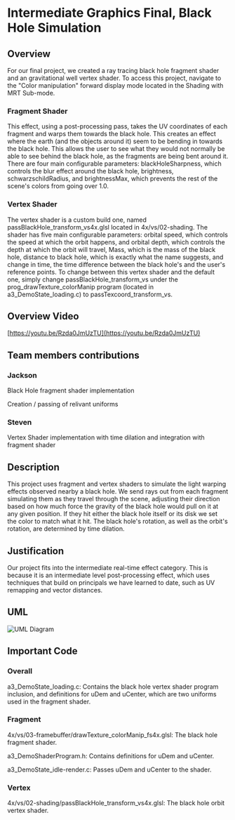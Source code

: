 # Intermediate Graphics Final, Black Hole Simulation
## Overview
For our final project, we created a ray tracing black hole fragment shader and an gravitational well vertex shader.
To access this project, navigate to the "Color manipulation" forward display mode located in the Shading with MRT Sub-mode.

### Fragment Shader
This effect, using a post-processing pass, takes the UV coordinates of each fragment and warps them towards the black hole.
This creates an effect where the earth (and the objects around it) seem to be bending in towards the black hole. 
This allows the user to see what they would not normally be able to see behind the black hole, as the fragments are being bent around it.
There are four main configurable parameters: 
blackHoleSharpness, which controls the blur effect around the black hole, 
brightness, 
schwarzschildRadius,
and brightnessMax, which prevents the rest of the scene's colors from going over 1.0.

### Vertex Shader
The vertex shader is a custom build one, named passBlackHole_transform_vs4x.glsl located in 4x/vs/02-shading.
The shader has five main configurable parameters: 
orbital speed, which controls the speed at which the orbit happens,
and orbital depth, which controls the depth at which the orbit will travel,
Mass, which is the mass of the black hole,
distance to black hole, which is exactly what the name suggests,
and change in time, the time difference between the black hole's and the user's reference points.
To change between this vertex shader and the default one, 
simply change passBlackHole_transform_vs under the prog_drawTexture_colorManip program (located in a3_DemoState_loading.c) to passTexcoord_transform_vs.

## Overview Video
[https://youtu.be/Rzda0JmUzTU](https://youtu.be/Rzda0JmUzTU)

## Team members contributions
### Jackson
Black Hole fragment shader implementation 

Creation / passing of relivant uniforms

### Steven
Vertex Shader implementation with time dilation and integration with fragment shader

## Description
This project uses fragment and vertex shaders to simulate the light warping effects observed nearby a black hole. We send rays out from each fragment simulating them as they travel through the scene, adjusting their direction based on how much force the gravity of the black hole would pull on it at any given position. If they hit either the black hole itself or its disk we set the color to match what it hit. The black hole's rotation, as well as the orbit's rotation, are determined by time dilation.

## Justification
Our project fits into the intermediate real-time effect category. This is because it is an intermediate level post-processing effect, which uses techniques that build on principals we have learned to date, such as UV remapping and vector distances.


## UML
![UML Diagram](https://cdn.discordapp.com/attachments/642176677128044548/704699771637465209/unknown.png "UML Diagram")
## Important Code

### Overall
a3_DemoState_loading.c: Contains the black hole vertex shader program inclusion, 
and definitions for uDem and uCenter, which are two uniforms used in the fragment shader.

### Fragment
4x/vs/03-framebuffer/drawTexture_colorManip_fs4x.glsl: The black hole fragment shader.

a3_DemoShaderProgram.h: Contains definitions for uDem and uCenter.

a3_DemoState_idle-render.c: Passes uDem and uCenter to the shader.

### Vertex
4x/vs/02-shading/passBlackHole_transform_vs4x.glsl: The black hole orbit vertex shader.
